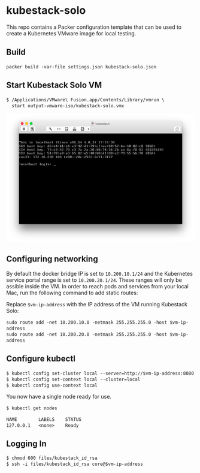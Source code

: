 # kubestack-solo

This repo contains a Packer configuration template that can be used to create a Kubernetes VMware image for local testing.

## Build

```
packer build -var-file settings.json kubestack-solo.json
```

## Start Kubestack Solo VM

```
$ /Applications/VMware\ Fusion.app/Contents/Library/vmrun \
  start output-vmware-iso/kubestack-solo.vmx
```

![Kubestack Solo Login Screen](docs/kubestack-solo-fusion.png)

## Configuring networking

By default the docker bridge IP is set to `10.200.10.1/24` and the Kubernetes service portal range is set to `10.200.20.1/24`. These ranges will only be assible inside the VM. In order to reach pods and services from your local Mac, run the following command to add static routes:

Replace `$vm-ip-address` with the IP address of the VM running Kubestack Solo:

```
sudo route add -net 10.200.10.0 -netmask 255.255.255.0 -host $vm-ip-address
sudo route add -net 10.200.20.0 -netmask 255.255.255.0 -host $vm-ip-address
```

## Configure kubectl

```
$ kubectl config set-cluster local --server=http://$vm-ip-address:8080
$ kubectl config set-context local --cluster=local
$ kubectl config use-context local
```

You now have a single node ready for use.

```
$ kubectl get nodes
```
```
NAME        LABELS    STATUS
127.0.0.1   <none>    Ready
```

## Logging In

```
$ chmod 600 files/kubestack_id_rsa
$ ssh -i files/kubestack_id_rsa core@$vm-ip-address
```
